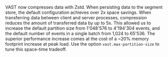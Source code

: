 VAST now compresses data with Zstd. When persisting data to the segment store,
the default configuration achieves over 2x space savings. When transferring data
between client and server processes, compression reduces the amount of
transferred data by up to 5x. This allowed us to increase the default partition
size from 1'048'576 to 4'194'304 events, and the default number of events in a
single batch from 1,024 to 65'536. The superior performance increase comes at
the cost of a ~20% memory footprint increase at peak load. Use the option
`vast.max-partition-size` to tune this space-time tradeoff.
